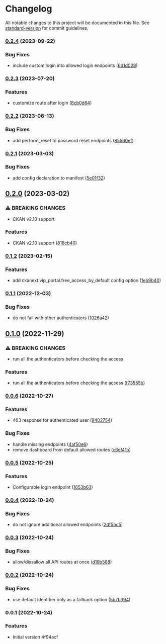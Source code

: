# Changelog

All notable changes to this project will be documented in this file. See [standard-version](https://github.com/conventional-changelog/standard-version) for commit guidelines.

### [0.2.4](https://github.com/DataShades/ckanext-vip-portal/compare/v0.2.3...v0.2.4) (2023-09-22)


### Bug Fixes

* include custom login into allowed login endpoints ([6d1d028](https://github.com/DataShades/ckanext-vip-portal/commit/6d1d028df6e29bfd3834e65740a882d392215121))

### [0.2.3](https://github.com/DataShades/ckanext-vip-portal/compare/v0.2.2...v0.2.3) (2023-07-20)


### Features

* customize route after login ([8cb0d64](https://github.com/DataShades/ckanext-vip-portal/commit/8cb0d6472b2c032c571d4a76c928bf98f276a3a5))

### [0.2.2](https://github.com/DataShades/ckanext-vip-portal/compare/v0.2.1...v0.2.2) (2023-06-13)


### Bug Fixes

* add perform_reset to password reset endpoints ([85560ef](https://github.com/DataShades/ckanext-vip-portal/commit/85560ef09731b0356ef01c8a0c9b588e84618adb))

### [0.2.1](https://github.com/DataShades/ckanext-vip-portal/compare/v0.2.0...v0.2.1) (2023-03-03)


### Bug Fixes

* add config declaration to manifest ([5e01f32](https://github.com/DataShades/ckanext-vip-portal/commit/5e01f32c69d83f437075e66611e348bdb677973a))

## [0.2.0](https://github.com/DataShades/ckanext-vip-portal/compare/v0.1.2...v0.2.0) (2023-03-02)


### ⚠ BREAKING CHANGES

* CKAN v2.10 support

### Features

* CKAN v2.10 support ([818cb40](https://github.com/DataShades/ckanext-vip-portal/commit/818cb40a9146de44d015ee403d72f9967ba75b21))

### [0.1.2](https://github.com/DataShades/ckanext-vip-portal/compare/v0.1.1...v0.1.2) (2023-02-15)


### Features

* add ckanext.vip_portal.free_access_by_default config option ([1eb9b40](https://github.com/DataShades/ckanext-vip-portal/commit/1eb9b40d8f1a1d48dcbca2dddc9e1bdb34f8ebb8))

### [0.1.1](https://github.com/DataShades/ckanext-vip-portal/compare/v0.1.0...v0.1.1) (2022-12-03)


### Bug Fixes

* do not fail with other authenticators ([1026a42](https://github.com/DataShades/ckanext-vip-portal/commit/1026a429a1cad506133056a62c7ecc67f5b2f13c))

## [0.1.0](https://github.com/DataShades/ckanext-vip-portal/compare/v0.0.6...v0.1.0) (2022-11-29)


### ⚠ BREAKING CHANGES

* run all the authenticators before checking the access

### Features

* run all the authenticators before checking the access ([f73555b](https://github.com/DataShades/ckanext-vip-portal/commit/f73555b2dad9394ab1adea02f4a727dc1da0cb33))

### [0.0.6](https://github.com/DataShades/ckanext-vip-portal/compare/v0.0.5...v0.0.6) (2022-10-27)


### Features

* 403 response for authenticated user ([9402754](https://github.com/DataShades/ckanext-vip-portal/commit/9402754977fcc085286ca7b07015b0e5d1e20f87))


### Bug Fixes

* handle missing endpoints ([4af50e6](https://github.com/DataShades/ckanext-vip-portal/commit/4af50e626c8177ce60d86f00482cbe5c3e79f3f7))
* remove dashboard from default allowed routes ([c6ef41b](https://github.com/DataShades/ckanext-vip-portal/commit/c6ef41b2008b03c2c1b979f23696c38d9b8992fb))

### [0.0.5](https://github.com/DataShades/ckanext-vip-portal/compare/v0.0.4...v0.0.5) (2022-10-25)


### Features

* Configurable login endpoint ([1653b63](https://github.com/DataShades/ckanext-vip-portal/commit/1653b63fb19e895aae425d5ca9a8632c0641dd3f))

### [0.0.4](https://github.com/DataShades/ckanext-vip-portal/compare/v0.0.3...v0.0.4) (2022-10-24)


### Bug Fixes

* do not ignore additional allowed endpoints ([2df5bc5](https://github.com/DataShades/ckanext-vip-portal/commit/2df5bc5a30dddcb67fc55e2baab4440df09b7e67))

### [0.0.3](https://github.com/DataShades/ckanext-vip-portal/compare/v0.0.2...v0.0.3) (2022-10-24)


### Bug Fixes

* allow/dissallow all API routes at once ([d19b588](https://github.com/DataShades/ckanext-vip-portal/commit/d19b5888a7bdea84a6ee48472aa2b5bfec9fb7f1))

### [0.0.2](https://github.com/DataShades/ckanext-vip-portal/compare/v0.0.1...v0.0.2) (2022-10-24)


### Bug Fixes

* use default identifier only as a fallback option ([5b7b394](https://github.com/DataShades/ckanext-vip-portal/commit/5b7b39492b5c705ad009837705579bceab3c9289))

### 0.0.1 (2022-10-24)


### Features

* Initial version 4f94acf
